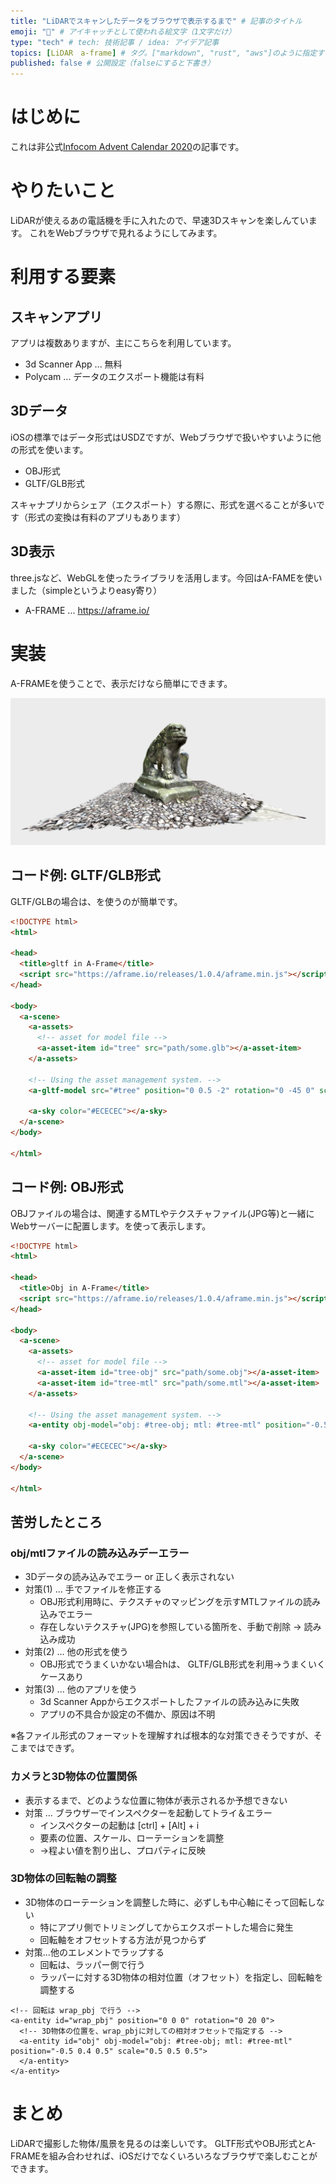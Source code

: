 ```yaml
---
title: "LiDARでスキャンしたデータをブラウザで表示するまで" # 記事のタイトル
emoji: "📱" # アイキャッチとして使われる絵文字（1文字だけ）
type: "tech" # tech: 技術記事 / idea: アイデア記事
topics: [LiDAR　a-frame] # タグ。["markdown", "rust", "aws"]のように指定する
published: false # 公開設定（falseにすると下書き）
---
```


# はじめに

これは非公式[Infocom Advent Calendar 2020](https://qiita.com/advent-calendar/2020/infocom)の記事です。

# やりたいこと

LiDARが使えるあの電話機を手に入れたので、早速3Dスキャンを楽しんています。
これをWebブラウザで見れるようにしてみます。

# 利用する要素

## スキャンアプリ

アプリは複数ありますが、主にこちらを利用しています。

- 3d Scanner App ... 無料
- Polycam ... データのエクスポート機能は有料

## 3Dデータ

iOSの標準ではデータ形式はUSDZですが、Webブラウザで扱いやすいように他の形式を使います。

- OBJ形式
- GLTF/GLB形式

スキャナプリからシェア（エクスポート）する際に、形式を選べることが多いです（形式の変換は有料のアプリもあります）

## 3D表示

three.jsなど、WebGLを使ったライブラリを活用します。今回はA-FAMEを使いました（simpleというよりeasy寄り）

- A-FRAME ... https://aframe.io/


# 実装

A-FRAMEを使うことで、表示だけなら簡単にできます。

![表示例](images/aframe_screen.png)


## コード例: GLTF/GLB形式

GLTF/GLBの場合は、<a-gltf-model>を使うのが簡単です。

```html
<!DOCTYPE html>
<html>

<head>
  <title>gltf in A-Frame</title>
  <script src="https://aframe.io/releases/1.0.4/aframe.min.js"></script>
</head>

<body>
  <a-scene>
    <a-assets>
      <!-- asset for model file -->
      <a-asset-item id="tree" src="path/some.glb"></a-asset-item>
    </a-assets>

    <!-- Using the asset management system. -->
    <a-gltf-model src="#tree" position="0 0.5 -2" rotation="0 -45 0" scale="0.2 0.2 0.2"></a-gltf-model>

    <a-sky color="#ECECEC"></a-sky>
  </a-scene>
</body>

</html>
```

## コード例: OBJ形式

OBJファイルの場合は、関連するMTLやテクスチャファイル(JPG等)と一緒にWebサーバーに配置します。<a-entity obj-model>を使って表示します。

```html
<!DOCTYPE html>
<html>

<head>
  <title>Obj in A-Frame</title>
  <script src="https://aframe.io/releases/1.0.4/aframe.min.js"></script>
</head>

<body>
  <a-scene>
    <a-assets>
      <!-- asset for model file -->
      <a-asset-item id="tree-obj" src="path/some.obj"></a-asset-item>
      <a-asset-item id="tree-mtl" src="path/some.mtl"></a-asset-item>
    </a-assets>

    <!-- Using the asset management system. -->
    <a-entity obj-model="obj: #tree-obj; mtl: #tree-mtl" position="-0.5 2 -0.5" scale="0.5 0.5 0.5"></a-entity>

    <a-sky color="#ECECEC"></a-sky>
  </a-scene>
</body>

</html>
```

## 苦労したところ

### obj/mtlファイルの読み込みデーエラー

- 3Dデータの読み込みでエラー or 正しく表示されない
- 対策(1) ... 手でファイルを修正する
  - OBJ形式利用時に、テクスチャのマッピングを示すMTLファイルの読み込みでエラー
  - 存在しないテクスチャ(JPG)を参照している箇所を、手動で削除 → 読み込み成功
- 対策(2) ... 他の形式を使う
  - OBJ形式でうまくいかない場合hは、 GLTF/GLB形式を利用→うまくいくケースあり
- 対策(3) ... 他のアプリを使う
  - 3d Scanner Appからエクスポートしたファイルの読み込みに失敗
  - アプリの不具合か設定の不備か、原因は不明

※各ファイル形式のフォーマットを理解すれば根本的な対策できそうですが、そこまではできず。

### カメラと3D物体の位置関係


- 表示するまで、どのような位置に物体が表示されるか予想できない
- 対策 ... ブラウザーでインスペクターを起動してトライ＆エラー
  - インスペクターの起動は [ctrl] + [Alt] + i
  - 要素の位置、スケール、ローテーションを調整
  - →程よい値を割り出し、プロパティに反映

### 3D物体の回転軸の調整

- 3D物体のローテーションを調整した時に、必ずしも中心軸にそって回転しない
  - 特にアプリ側でトリミングしてからエクスポートした場合に発生
  - 回転軸をオフセットする方法が見つからず
- 対策...他のエレメントでラップする
  - 回転は、ラッパー側で行う
  - ラッパーに対する3D物体の相対位置（オフセット）を指定し、回転軸を調整する

```html:抜粋
<!-- 回転は wrap_pbj で行う -->
<a-entity id="wrap_pbj" position="0 0 0" rotation="0 20 0">
  <!-- 3D物体の位置を、wrap_pbjに対しての相対オフセットで指定する -->
  <a-entity id="obj" obj-model="obj: #tree-obj; mtl: #tree-mtl" position="-0.5 0.4 0.5" scale="0.5 0.5 0.5">
  </a-entity>
</a-entity>
```

# まとめ

LiDARで撮影した物体/風景を見るのは楽しいです。
GLTF形式やOBJ形式とA-FRAMEを組み合わせれば、iOSだけでなくいろいろなブラウザで楽しむことができます。




